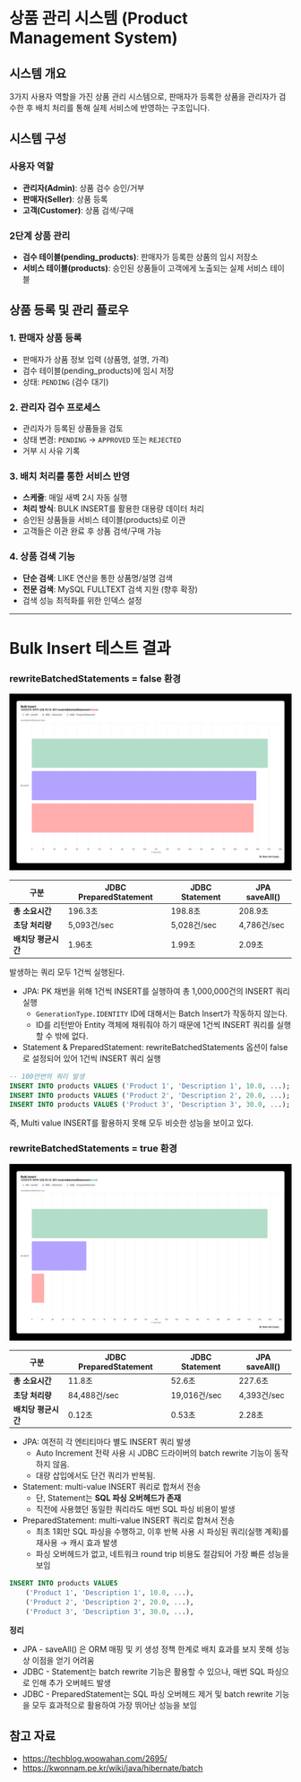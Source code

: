 # 상품 관리 시스템 (Product Management System)

## 시스템 개요

3가지 사용자 역할을 가진 상품 관리 시스템으로, 판매자가 등록한 상품을 관리자가 검수한 후 배치 처리를 통해 실제 서비스에 반영하는 구조입니다.

## 시스템 구성

### 사용자 역할
- **관리자(Admin)**: 상품 검수 승인/거부
- **판매자(Seller)**: 상품 등록
- **고객(Customer)**: 상품 검색/구매

### 2단계 상품 관리
- **검수 테이블(pending_products)**: 판매자가 등록한 상품의 임시 저장소
- **서비스 테이블(products)**: 승인된 상품들이 고객에게 노출되는 실제 서비스 테이블

## 상품 등록 및 관리 플로우

### 1. 판매자 상품 등록
- 판매자가 상품 정보 입력 (상품명, 설명, 가격)
- 검수 테이블(pending_products)에 임시 저장
- 상태: `PENDING` (검수 대기)

### 2. 관리자 검수 프로세스
- 관리자가 등록된 상품들을 검토
- 상태 변경: `PENDING` → `APPROVED` 또는 `REJECTED`
- 거부 시 사유 기록

### 3. 배치 처리를 통한 서비스 반영
- **스케줄**: 매일 새벽 2시 자동 실행
- **처리 방식**: BULK INSERT를 활용한 대용량 데이터 처리
- 승인된 상품들을 서비스 테이블(products)로 이관
- 고객들은 이관 완료 후 상품 검색/구매 가능

### 4. 상품 검색 기능
- **단순 검색**: LIKE 연산을 통한 상품명/설명 검색
- **전문 검색**: MySQL FULLTEXT 검색 지원 (향후 확장)
- 검색 성능 최적화를 위한 인덱스 설정

---

# Bulk Insert 테스트 결과

### rewriteBatchedStatements = false 환경

![rewrite_false.png](docs/img/rewrite_false.png)

| 구분           | JDBC PreparedStatement | JDBC Statement | JPA saveAll() |
|--------------|------------------------|----------------|---------------|
| **총 소요시간**   | 196.3초                 | 198.8초         | 208.9초        |
| **초당 처리량**   | 5,093건/sec             | 5,028건/sec     | 4,786건/sec    |
| **배치당 평균시간** | 1.96초                  | 1.99초          | 2.09초         |

발생하는 쿼리 모두 1건씩 실행된다.

- JPA: PK 채번을 위해 1건씩 INSERT를 실행하여 총 1,000,000건의 INSERT 쿼리 실행
    - `GenerationType.IDENTITY` ID에 대해서는 Batch Insert가 작동하지 않는다.
    - ID를 리턴받아 Entity 객체에 채워줘야 하기 때문에 1건씩 INSERT 쿼리를 실행할 수 밖에 없다.
- Statement & PreparedStatement: rewriteBatchedStatements 옵션이 false로 설정되어 있어 1건씩 INSERT 쿼리 실행

```sql
-- 100만번의 쿼리 발생
INSERT INTO products VALUES ('Product 1', 'Description 1', 10.0, ...);
INSERT INTO products VALUES ('Product 2', 'Description 2', 20.0, ...);
INSERT INTO products VALUES ('Product 3', 'Description 3', 30.0, ...);
```

즉, Multi value INSERT를 활용하지 못해 모두 비슷한 성능을 보이고 있다.

### rewriteBatchedStatements = true 환경

![rewrite_true.png](docs/img/rewrite_true.png)

| 구분           | JDBC PreparedStatement | JDBC Statement | JPA saveAll() |
|--------------|------------------------|----------------|---------------|
| **총 소요시간**   | 11.8초                  | 52.6초          | 227.6초        |
| **초당 처리량**   | 84,488건/sec            | 19,016건/sec    | 4,393건/sec    |
| **배치당 평균시간** | 0.12초                  | 0.53초          | 2.28초         |

- JPA: 여전히 각 엔티티마다 별도 INSERT 쿼리 발생
    - Auto Increment 전략 사용 시 JDBC 드라이버의 batch rewrite 기능이 동작하지 않음.
    - 대량 삽입에서도 단건 쿼리가 반복됨.
- Statement: multi-value INSERT 쿼리로 합쳐서 전송
    - 단, Statement는 **SQL 파싱 오버헤드가 존재**
    - 직전에 사용했던 동일한 쿼리라도 매번 SQL 파싱 비용이 발생
- PreparedStatement: multi-value INSERT 쿼리로 합쳐서 전송
    - 최초 1회만 SQL 파싱을 수행하고, 이후 반복 사용 시 파싱된 쿼리(실행 계획)를 재사용 &rarr; 캐시 효과 발생
    - 파싱 오버헤드가 없고, 네트워크 round trip 비용도 절감되어 가장 빠른 성능을 보임

```sql
INSERT INTO products VALUES 
    ('Product 1', 'Description 1', 10.0, ...),
    ('Product 2', 'Description 2', 20.0, ...),
    ('Product 3', 'Description 3', 30.0, ...),
```

**정리**

- JPA - saveAll() 은 ORM 매핑 및 키 생성 정책 한계로 배치 효과를 보지 못해 성능상 이점을 얻기 어려움
- JDBC - Statement는 batch rewrite 기능은 활용할 수 있으나, 매번 SQL 파싱으로 인해 추가 오버헤드 발생
- JDBC - PreparedStatement는 SQL 파싱 오버헤드 제거 및 batch rewrite 기능을 모두 효과적으로 활용하여 가장 뛰어난 성능을 보임

## 참고 자료

- https://techblog.woowahan.com/2695/
- https://kwonnam.pe.kr/wiki/java/hibernate/batch

